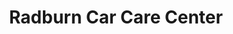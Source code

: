 ---
title: "Radburn Car Care Center"
url: /fair-lawn/radburn-car-care-center/
shop: Autowerkstatt
---